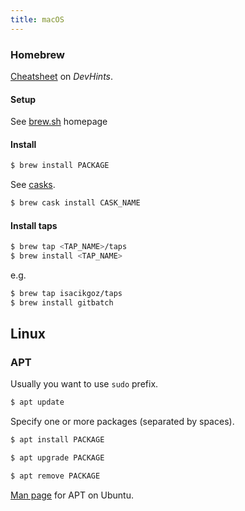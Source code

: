 ```yaml
---
title: macOS
---
```


### Homebrew

[Cheatsheet](https://devhints.io/homebrew) on _DevHints_.

#### Setup

See [brew.sh](https://brew.sh) homepage

#### Install

```sh
$ brew install PACKAGE
```

See [casks](https://formulae.brew.sh/cask/).

```sh
$ brew cask install CASK_NAME
```

#### Install taps

```sh
$ brew tap <TAP_NAME>/taps
$ brew install <TAP_NAME>
```

e.g.

```sh
$ brew tap isacikgoz/taps
$ brew install gitbatch
```

## Linux

### APT

Usually you want to use `sudo` prefix.

```sh
$ apt update
```

Specify one or more packages (separated by spaces).

```sh
$ apt install PACKAGE

$ apt upgrade PACKAGE

$ apt remove PACKAGE
```

[Man page](http://manpages.ubuntu.com/manpages/trusty/man8/apt.8.html) for APT on Ubuntu.
